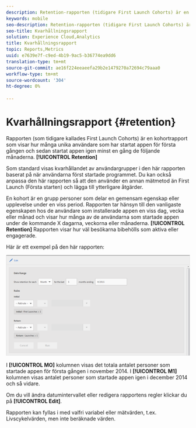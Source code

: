 ```yaml
---
description: Retention-rapporten (tidigare First Launch Cohorts) är en kohortrapport som visar hur många unika användare som har startat din app för första gången och sedan startat appen igen minst en gång under de följande månaderna.
keywords: mobile
seo-description: Retention-rapporten (tidigare First Launch Cohorts) är en kohortrapport som visar hur många unika användare som har startat din app för första gången och sedan startat appen igen minst en gång under de följande månaderna.
seo-title: Kvarhållningsrapport
solution: Experience Cloud,Analytics
title: Kvarhållningsrapport
topic: Reports,Metrics
uuid: e7639e7f-c9ed-4b19-9ac5-b36774ea9dd6
translation-type: tm+mt
source-git-commit: ae16f224eeaeefa29b2e1479270a72694c79aaa0
workflow-type: tm+mt
source-wordcount: '304'
ht-degree: 0%

---
```



# Kvarhållningsrapport {#retention}

Rapporten (som tidigare kallades First Launch Cohorts) är en kohortrapport som visar hur många unika användare som har startat appen för första gången och sedan startat appen igen minst en gång de följande månaderna. **[!UICONTROL Retention]**

Som standard visas kvarhållandet av användargrupper i den här rapporten baserat på när användarna först startade programmet. Du kan också anpassa den här rapporten så att den använder en annan mätmetod än First Launch (Första starten) och lägga till ytterligare åtgärder.

En kohort är en grupp personer som delar en gemensam egenskap eller upplevelse under en viss period. Rapporten tar hänsyn till den vanligaste egenskapen hos de användare som installerade appen en viss dag, vecka eller månad och visar hur många av de användarna som startade appen under de kommande X dagarna, veckorna eller månaderna. **[!UICONTROL Retention]** Rapporten visar hur väl besökarna bibehölls som aktiva eller engagerade.

Här är ett exempel på den här rapporten:

![](assets/report_retention_edit.png)

I **[!UICONTROL MO]** kolumnen visas det totala antalet personer som startade appen för första gången i november 2014. I **[!UICONTROL M1]** kolumnen visas antalet personer som startade appen igen i december 2014 och så vidare.

Om du vill ändra datumintervallet eller redigera rapportens regler klickar du på **[!UICONTROL Edit]**.

Rapporten kan fyllas i med valfri variabel eller mätvärden, t.ex. Livscykelvärden, men inte beräknade värden.
